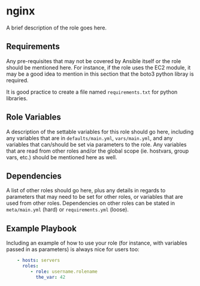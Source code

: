 nginx
=========

A brief description of the role goes here.

Requirements
------------

Any pre-requisites that may not be covered by Ansible itself or the role should be mentioned here. For instance, if the role uses the EC2 module, it may be a good idea to mention in this section that the boto3 python libray is required.

It is good practice to create a file named `requirements.txt` for python libraries.

Role Variables
--------------

A description of the settable variables for this role should go here, including any variables that are in `defaults/main.yml`, `vars/main.yml`, and any variables that can/should be set via parameters to the role.
Any variables that are read from other roles and/or the global scope (ie. hostvars, group vars, etc.) should be mentioned here as well.

Dependencies
------------

A list of other roles should go here, plus any details in regards to
parameters that may need to be set for other roles, or variables that are used from other roles.
Dependencies on other roles can be stated in `meta/main.yml` (hard) or `requirements.yml` (loose).

Example Playbook
----------------

Including an example of how to use your role (for instance, with variables passed in as parameters) is always nice for users too:

```yaml
    - hosts: servers
      roles:
         - role: username.rolename
           the_var: 42
```
